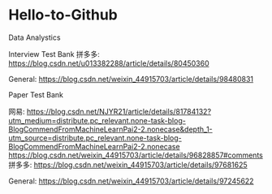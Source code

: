 # Hello-to-Github

Data Analystics



Interview Test Bank
拼多多: https://blog.csdn.net/u013382288/article/details/80450360

General: https://blog.csdn.net/weixin_44915703/article/details/98480831


Paper Test Bank

网易: https://blog.csdn.net/NJYR21/article/details/81784132?utm_medium=distribute.pc_relevant.none-task-blog-BlogCommendFromMachineLearnPai2-2.nonecase&depth_1-utm_source=distribute.pc_relevant.none-task-blog-BlogCommendFromMachineLearnPai2-2.nonecase
https://blog.csdn.net/weixin_44915703/article/details/96828857#comments
拼多多: https://blog.csdn.net/weixin_44915703/article/details/97681625

General: https://blog.csdn.net/weixin_44915703/article/details/97245622


